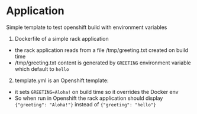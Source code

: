 # Application

Simple template to test openshift build with environment variables


1. Dockerfile of a simple rack application
  - the rack application reads from a file /tmp/greeting.txt created on build time
  - /tmp/greeting.txt content is generated by `GREETING` environment variable which default to `hello`

2. template.yml is an Openshift template:
  - it sets `GREETING=Aloha!` on build time so it overrides the Docker env
  - So when run in Openshift the rack application should display `{"greeting": "Aloha!"}` instead of `{"greeting": "hello"}`

